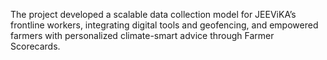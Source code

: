 The project developed a scalable data collection model for JEEViKA’s frontline workers, integrating digital tools and geofencing, and empowered farmers with personalized climate-smart advice through Farmer Scorecards.